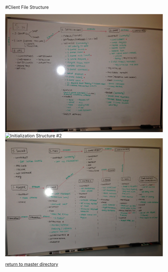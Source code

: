 #Client File Structure

![Initialization Structure #1](/docs/p1.JPG)
![Initialization Structure #2](/p2.JPG)
![Initialization Structure #3](/docs/p3.JPG)


[return to master directory](/README.md)